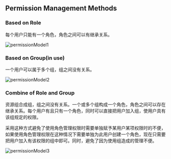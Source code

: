 ## Permission Management Methods
### Based on Role
每个用户只能有一个角色，角色之间可以有继承关系。

![permissionModel1](https://raw.github.com/pi-asset/image/master/permission/permissionModel1.jpg)
### Based on Group(in use)
一个用户可以属于多个组，组之间没有关系。

![permissionModel2](https://raw.github.com/pi-asset/image/master/permission/permissionModel2.jpg)
### Combine of Role and Group
资源组合成组，组之间没有关系。一个或多个组构成一个角色，角色之间可以存在继承关系。每个用户有且只有一个角色，同时可以直接把用户加入组，使用户具有该组规定的权限。

采用这种方式避免了使用角色管理权限时需要单独赋予某用户某项权限时的不便，如果使用角色管理权限在这种情况下需要单独为此用户创建一个角色，现在只需要把用户加入有该权限的组中即可。同时，避免了因为使用组造成的管理不便。

![permissionModel3](https://raw.github.com/pi-asset/image/master/permission/permissionModel3.jpg)
